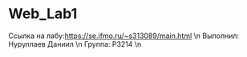 # Web_Lab1
Ссылка на лабу:https://se.ifmo.ru/~s313089/main.html \n
Выполнил: Нуруллаев Даниил \n
Группа: P3214 \n
